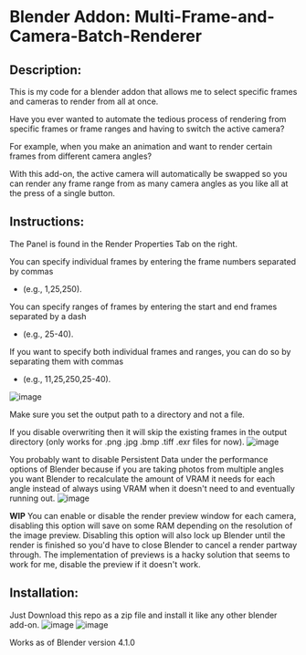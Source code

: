 
# Blender Addon: Multi-Frame-and-Camera-Batch-Renderer

## Description:

This is my code for a blender addon that allows me to select specific frames and cameras to render from all at once. 

Have you ever wanted to automate the tedious process of rendering from specific frames or frame ranges and having to switch the active camera?

For example, when you make an animation and want to render certain frames from different camera angles?

With this add-on, the active camera will automatically be swapped so you can render any frame range from as many camera angles as you like all at the press of a single button.

## Instructions:

The Panel is found in the Render Properties Tab on the right.

You can specify individual frames by entering the frame numbers separated by commas 
- (e.g., 1,25,250).

You can specify ranges of frames by entering the start and end frames separated by a dash 
- (e.g., 25-40).

If you want to specify both individual frames and ranges, you can do so by separating them with commas
- (e.g., 11,25,250,25-40).
  
![image](https://github.com/Victor2266/Blender-Multi-Frame-and-Camera-Selector-Addon/assets/46388269/e5324d3f-6c3b-48d2-8b25-683441a6a0ea)

Make sure you set the output path to a directory and not a file.

If you disable overwriting then it will skip the existing frames in the output directory (only works for .png .jpg .bmp .tiff .exr files for now). 
![image](https://github.com/Victor2266/Blender-Multi-Frame-and-Camera-Selector-Addon/assets/46388269/09ecede9-445a-430c-aea3-1a84ea13b5b5)

You probably want to disable Persistent Data under the performance options of Blender because if you are taking photos from multiple angles you want Blender to recalculate the amount of VRAM it needs for each angle instead of always using VRAM when it doesn't need to and eventually running out.
![image](https://github.com/Victor2266/Blender-Multi-Frame-and-Camera-Selector-Addon/assets/46388269/15149de3-90c5-42b9-b78a-9f1722ff3f69)


**WIP**
You can enable or disable the render preview window for each camera, disabling this option will save on some RAM depending on the resolution of the image preview. Disabling this option will also lock up Blender until the render is finished so you'd have to close Blender to cancel a render partway through.
The implementation of previews is a hacky solution that seems to work for me, disable the preview if it doesn't work.

## Installation:
Just Download this repo as a zip file and install it like any other blender add-on. 
![image](https://github.com/Victor2266/Blender-Multi-Frame-and-Camera-Selector-Addon/assets/46388269/40889a38-0aab-4a96-af62-46404082b76f)
![image](https://github.com/Victor2266/Blender-Multi-Frame-and-Camera-Selector-Addon/assets/46388269/2c5a01ee-ae0b-4bf5-9851-304a6cad0253)

Works as of Blender version 4.1.0
